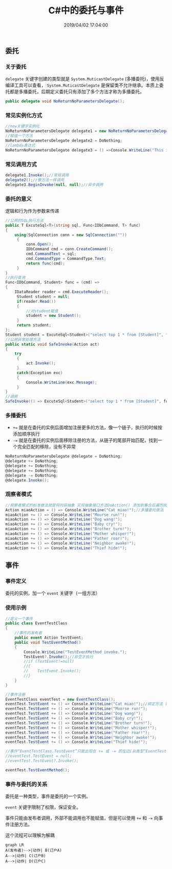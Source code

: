 ﻿---
title: "C#中的委托与事件"
date: "2019/04/02 17:04:00"
updated: "2019/07/11 10:53:05"
permalink: "delegate-and-event-in-csharp"
tags:
 - 委托
categories:
 - [开发, C#]
---

## 委托

### 关于委托

`delegate` 关键字创建的类型就是 `System.MuticastDelegate` (多播委托)，使用反编译工具可以查看， `System.MuticastDelegate` 是保留类不允许继承。本质上委托都是多播委托，后期定义委托只有添加了多个方法才称为多播委托。

```csharp
public delegate void NoReturnNoParametersDelegate();
```

### 常见实例化方式

```csharp
//new关键字实例化
NoReturnNoParametersDelegate delegate1 = new NoReturnNoParametersDelegate(DoNothing);
//赋值一个方法
NoReturnNoParametersDelegate delegate2 = DoNothing;
//lambda表达式
NoReturnNoParametersDelegate delegate3 = () =>Console.WriteLine("This is a do nothing method.");
```

### 常见调用方式

```csharp
delegate1.Invoke();//常规调用
delegate2();//像方法一样调用
delegate3.BeginInvoke(null, null);//异步调用
```

### 委托的意义

逻辑和行为作为参数来传递

```csharp
//公用的SQL执行方法
public T ExcuteSql<T>(string sql, Func<IDbCommand, T> func)
{
    using(SqlConnection conn = new SqlConnection(""))
	 {
	     conn.Open();
		 IDbCommand cmd = conn.CreateCommand();
		 cmd.CommandText = sql;
		 cmd.CommandType = CommandType.Text;
		 return func(cmd);
	 }
}
//执行查询
Func<IDbCommand, Student> func = (cmd) => 
{
    IDataReader reader = cmd.ExecuteReader();
	 Student student = null;
	 if(reader.Read())
	 {
	     //对student赋值
	     student = new Student();
	 }
	 return student;
};
Student student = ExcuteSql<Student>("select top 1 * from [Student]", func);
//公用异常处理方法
public static void SafeInvoke(Action act)
{
    try
	 {
	     act.Invoke();
	 }
	 catch(Exception exc)
	 {
	     Console.WriteLine(exc.Message);
	 }
}
//调用
SafeInvoke(() => ExcuteSql<Student>("select top 1 * from [Student]", func));
```

### 多播委托

- `+=` 就是在委托的实例后面增加注册更多的方法，像一个链子，执行的时候按添加顺序执行
- `-=` 就是在委托的实例后面移除注册的方法，从链子的尾部开始匹配，找到一个完全匹配的移除，没有不异常

```csharp
NoReturnNoParametersDelegate @delegate = DoNothing;
@delegate += DoNothing;
@delegate += DoNothing;
@delegate += DoNothing;
@delegate -= DoNothing;
@delegate.Invoke();
```

### 观察者模式

```csharp
//观察者模式的标准做法就是将内容抽象 实现抽象接口方法DoAction() 添加到集合后遍历执行DoAction()方法
Action miaoAction = () => Console.WriteLine("Cat miao!");//多播委托做法
miaoAction += () => Console.WriteLine("Mourse run!");
miaoAction += () => Console.WriteLine("Dog wang!");
miaoAction += () => Console.WriteLine("Baby cry!");
miaoAction += () => Console.WriteLine("Brother turn!");
miaoAction += () => Console.WriteLine("Mother whisper!");
miaoAction += () => Console.WriteLine("Father roar!");
miaoAction += () => Console.WriteLine("Neighbor awake!");
miaoAction += () => Console.WriteLine("Thief hide!");
```

## 事件

### 事件定义

委托的实例，加一个 `event` 关键字（一组方法）

### 使用示例

```csharp
//定义一个事件
public class EventTestClass
{
    //事件的发布者
    public event Action TestEvent;
    public void TestEventMethod()
    {
        Console.WriteLine("TestEventMethod invoke.");
        TestEvent?.Invoke();//非空才执行
        //if (TestEvent!=null)
        //{
        //    TestEvent.Invoke();
        //}
    }
}

//事件注册
EventTestClass eventTest = new EventTestClass();
eventTest.TestEvent += () => Console.WriteLine("Cat miao!");//绑定方法 订户的订阅动作
eventTest.TestEvent += () => Console.WriteLine("Mourse run!");
eventTest.TestEvent += () => Console.WriteLine("Dog wang!");
eventTest.TestEvent += () => Console.WriteLine("Baby cry!");
eventTest.TestEvent += () => Console.WriteLine("Brother turn!");
eventTest.TestEvent += () => Console.WriteLine("Mother whisper!");
eventTest.TestEvent += () => Console.WriteLine("Father roar!");
eventTest.TestEvent += () => Console.WriteLine("Neighbor awake!");
eventTest.TestEvent += () => Console.WriteLine("Thief hide!");

//事件“EventTestClass.TestEvent”只能出现在 += 或 -= 的左边(从类型“EventTestClass”中使用时除外)
//eventTest.TestEvent = null;
//eventTest.TestEvent?.Invoke();

eventTest.TestEventMethod();
```

### 事件与委托的关系

委托是一种类型，事件是委托的一个实例。  

`event` 关键字限制了权限，保证安全。  

事件只能由发布者调用，外部不能调用也不能赋值，但是可以使用 `+=` 和 `-=` 向事件注册方法。  

这个流程可以理解为解耦

```mermaid
graph LR
A(发布者)-->|动作| B(订户A)
A-->|动作| C(订户B)
A-->|动作| D(订户C)
```
